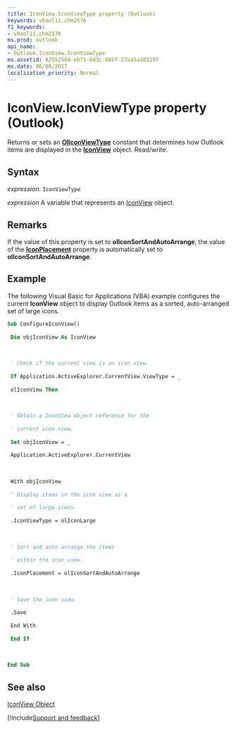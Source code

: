 ```yaml
---
title: IconView.IconViewType property (Outlook)
keywords: vbaol11.chm2576
f1_keywords:
- vbaol11.chm2576
ms.prod: outlook
api_name:
- Outlook.IconView.IconViewType
ms.assetid: 8255256d-eb71-6d3c-66bf-27aa5a103297
ms.date: 06/08/2017
localization_priority: Normal
---
```



# IconView.IconViewType property (Outlook)

Returns or sets an  **[OlIconViewType](Outlook.OlIconViewType.md)** constant that determines how Outlook items are displayed in the **[IconView](Outlook.IconView.md)** object. Read/write.


## Syntax

_expression_. `IconViewType`

_expression_ A variable that represents an [IconView](Outlook.IconView.md) object.


## Remarks

If the value of this property is set to  **olIconSortAndAutoArrange**, the value of the **[IconPlacement](Outlook.IconView.IconPlacement.md)** property is automatically set to **olIconSortAndAutoArrange**.


## Example

The following Visual Basic for Applications (VBA) example configures the current  **IconView** object to display Outlook items as a sorted, auto-arranged set of large icons.


```vb
Sub ConfigureIconView() 
 
 Dim objIconView As IconView 
 
 
 
 ' Check if the current view is an icon view. 
 
 If Application.ActiveExplorer.CurrentView.ViewType = _ 
 
 olIconView Then 
 
 
 
 ' Obtain a IconView object reference for the 
 
 ' current icon view. 
 
 Set objIconView = _ 
 
 Application.ActiveExplorer.CurrentView 
 
 
 
 With objIconView 
 
 ' Display items in the icon view as a 
 
 ' set of large icons. 
 
 .IconViewType = olIconLarge 
 
 
 
 ' Sort and auto arrange the items 
 
 ' within the icon view. 
 
 .IconPlacement = olIconSortAndAutoArrange 
 
 
 
 ' Save the icon view. 
 
 .Save 
 
 End With 
 
 End If 
 
 
 
End Sub
```


## See also


[IconView Object](Outlook.IconView.md)

[!include[Support and feedback](~/includes/feedback-boilerplate.md)]